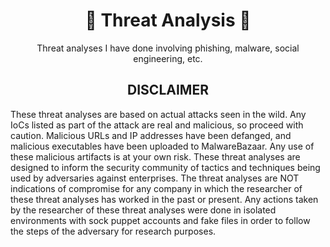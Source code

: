 <div align="center">

# :microscope: Threat Analysis :microscope:
Threat analyses I have done involving phishing, malware, social engineering, etc.

## DISCLAIMER

<div align="left">

These threat analyses are based on actual attacks seen in the wild. Any IoCs listed as part of the attack are real and malicious, so proceed with caution. Malicious URLs and IP addresses have been defanged, and malicious executables have been uploaded to MalwareBazaar. Any use of these malicious artifacts is at your own risk. These threat analyses are designed to inform the security community of tactics and techniques being used by adversaries against enterprises. The threat analyses are NOT indications of compromise for any company in which the researcher of these threat analyses has worked in the past or present. Any actions taken by the researcher of these threat analyses were done in isolated environments with sock puppet accounts and fake files in order to follow the steps of the adversary for research purposes.
